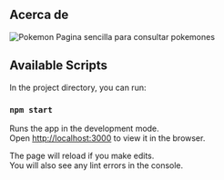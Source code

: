 ## Acerca de
![Pokemon](https://www.google.com/url?sa=i&url=https%3A%2F%2Fes.m.wikipedia.org%2Fwiki%2FArchivo%3AInternational_Pok%25C3%25A9mon_logo.svg&psig=AOvVaw1s2opE1FuZ1SdClzL_r4D-&ust=1603161506601000&source=images&cd=vfe&ved=0CAIQjRxqFwoTCICAppPQv-wCFQAAAAAdAAAAABAD)
Pagina sencilla para consultar pokemones



## Available Scripts

In the project directory, you can run:

### `npm start`

Runs the app in the development mode.<br />
Open [http://localhost:3000](http://localhost:3000) to view it in the browser.

The page will reload if you make edits.<br />
You will also see any lint errors in the console.


